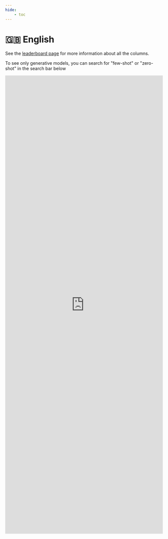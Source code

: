 ```yaml
---
hide:
    - toc
---
```

# 🇬🇧 English

See the [leaderboard page](/leaderboard) for more information about all the columns.

To see only generative models, you can search for "few-shot" or "zero-shot" in the
search bar below

<iframe
    title="🇬🇧 English Language Model Leaderboard"
    aria-label="Table" id="datawrapper-chart-RXjjq"
    src="https://datawrapper.dwcdn.net/8DAwZ/1/"
    scrolling="no"
    frameborder="0"
    style="width: 0; min-width: 100% !important; border: none;"
    height="1461"
    data-external="1"
/>
<script type="text/javascript">
    !function(){
        "use strict";
        window.addEventListener(
            "message",
            function(a){
                if (void 0 !== a.data["datawrapper-height"]){
                    var e = document.querySelectorAll("iframe");
                    for (var t in a.data["datawrapper-height"]){
                        for (var r=0; r<e.length; r++){
                            if (e[r].contentWindow === a.source){
                                var i = a.data["datawrapper-height"][t]+"px";
                                e[r].style.height = i
                            }
                        }
                    }
                }
            }
        )
    }();
</script>
